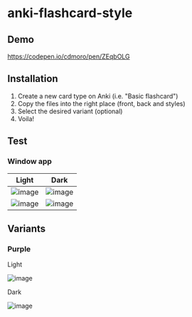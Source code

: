 # anki-flashcard-style

## Demo

https://codepen.io/cdmoro/pen/ZEqbOLG

## Installation

1. Create a new card type on Anki (i.e. "Basic flashcard")
2. Copy the files into the right place (front, back and styles)
3. Select the desired variant (optional)
4. Voila!

## Test

### Window app

| Light | Dark |
|-------|------|
| ![image](https://user-images.githubusercontent.com/28156761/231449206-7033a9ac-42fc-437e-b7f5-cd7dbd23877c.png) | ![image](https://user-images.githubusercontent.com/28156761/231449051-20a70036-b354-4b43-bf71-9ae02b2ce488.png) |
| ![image](https://user-images.githubusercontent.com/28156761/231449277-118899c6-30f1-4bac-a0e2-4de5f3b6190b.png) | ![image](https://user-images.githubusercontent.com/28156761/231449098-0f853bd3-1c92-4649-a1bf-4d4664e53a99.png) |

## Variants

### Purple

Light

![image](https://user-images.githubusercontent.com/28156761/231300730-789006cb-6ba9-4f04-8b20-3b69f137d85d.png)

Dark

![image](https://user-images.githubusercontent.com/28156761/231300686-e0aec108-da6c-45b3-8d57-9833448a1bce.png)
